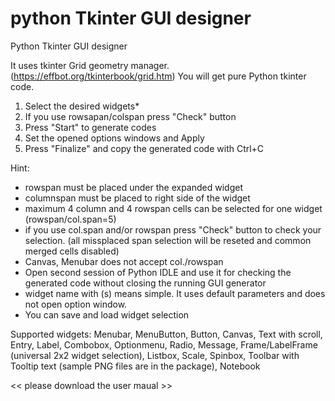 # python Tkinter GUI designer
Python Tkinter GUI designer

It uses tkinter Grid geometry manager. (https://effbot.org/tkinterbook/grid.htm)
You will get pure Python tkinter code.

1. Select the desired widgets*
2. If you use rowsapan/colspan press "Check" button
3. Press "Start" to generate codes
4. Set the opened options windows and Apply
5. Press "Finalize" and copy the generated code with Ctrl+C

Hint:
- rowspan must be placed under the expanded widget
- columnspan must be placed to right side of the widget
- maximum 4 column and 4 rowspan cells can be selected for one widget 
  (rowspan/col.span=5)
- if you use col.span and/or rowspan press "Check" button to check your selection.
  (all missplaced span selection will be reseted and common merged cells disabled)
- Canvas, Menubar does not accept col./rowspan
- Open second session of Python IDLE and use it for checking the generated code
  without closing the running GUI generator
- widget name with (s) means simple. It uses default parameters and does not open
  option window.
- You can save and load widget selection

Supported widgets: 
Menubar, MenuButton, Button, Canvas, Text with scroll, Entry, Label, Combobox, Optionmenu,
Radio, Message, Frame/LabelFrame (universal 2x2 widget selection), Listbox, Scale, Spinbox,
Toolbar with Tooltip text (sample PNG files are in the package), Notebook

<< please download the user maual >>
